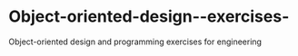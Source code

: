 # Object-oriented-design--exercises-
Object-oriented design and programming exercises for engineering
